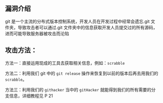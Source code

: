 ## 漏洞介绍
git 是一个主流的分布式版本控制系统，开发人员在开发过程中经常会遗忘.git 文件夹，导致攻击者可以通过.git 文件夹中的信息获取开发人员提交过的所有源码，进而可能导致服务器被攻击而沦陷

## 攻击方法：
方法一：直接运用现成的工具去获取相关信息，例如：`scrabble`

方法二：利用我们 git 中的 `git release` 操作来恢复到以前的版本后再去用我们的 `scrabble`。

方法三：利用我们的 `githacker` 当中的 `gitHacker` 就能得到我们的所有需要的分支信息，详细教程见 P 21

